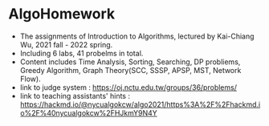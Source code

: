 # AlgoHomework

* The assignments of Introduction to Algorithms, lectured by Kai-Chiang Wu, 2021 fall - 2022 spring.  
* Including 6 labs, 41 probelms in total.  
* Content includes Time Analysis, Sorting, Searching, DP probliems, Greedy Algorithm, Graph Theory(SCC, SSSP, APSP, MST, Network Flow). 
* link to judge system : https://oj.nctu.edu.tw/groups/36/problems/
* link to teaching assistants' hints : https://hackmd.io/@nycualgokcw/algo2021/https%3A%2F%2Fhackmd.io%2F%40nycualgokcw%2FHJkmY9N4Y
